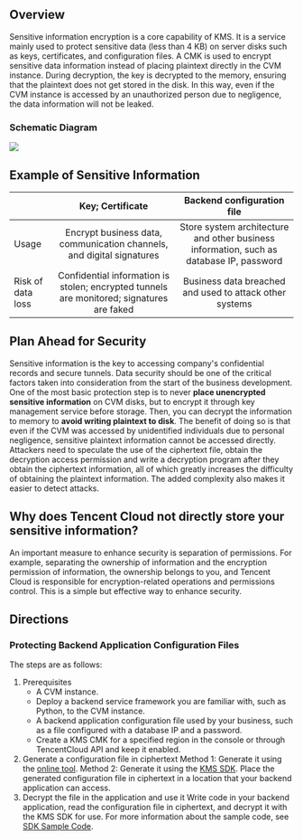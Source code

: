 ## Overview
Sensitive information encryption is a core capability of KMS. It is a service mainly used to protect sensitive data (less than 4 KB) on server disks such as keys, certificates, and configuration files.
A CMK is used to encrypt sensitive data information instead of placing plaintext directly in the CVM instance. During decryption, the key is decrypted to the memory, ensuring that the plaintext does not get stored in the disk. In this way, even if the CVM instance is accessed by an unauthorized person due to negligence, the data information will not be leaked.

### Schematic Diagram
![](https://main.qcloudimg.com/raw/f52c0a8bc2398d310c7641f809450b9f.png)


## Example of Sensitive Information

| | Key; Certificate | Backend configuration file |
|-|:-:|:-:|
| Usage | Encrypt business data, communication channels, and digital signatures | Store system architecture and other business information, such as database IP, password |
| Risk of data loss | Confidential information is stolen; encrypted tunnels are monitored; signatures are faked | Business data breached and used to attack other systems | 

## Plan Ahead for Security
Sensitive information is the key to accessing company's confidential records and secure tunnels. Data security should be one of the critical factors taken into consideration from the start of the business development. One of the most basic protection step is to never **place unencrypted sensitive information** on CVM disks, but to encrypt it through key management service before storage. Then, you can decrypt the information to memory to **avoid writing plaintext to disk**.
The benefit of doing so is that even if the CVM was accessed by unidentified individuals due to personal negligence, sensitive plaintext information cannot be accessed directly. Attackers need to speculate the use of the ciphertext file, obtain the decryption access permission and write a decryption program after they obtain the ciphertext information, all of which greatly increases the difficulty of obtaining the plaintext information. The added complexity also makes it easier to detect attacks. 

## Why does Tencent Cloud not directly store your sensitive information?
An important measure to enhance security is separation of permissions. For example, separating the ownership of information and the encryption permission of information, the ownership belongs to you, and Tencent Cloud is responsible for encryption-related operations and permissions control. This is a simple but effective way to enhance security.

## Directions
### Protecting Backend Application Configuration Files

The steps are as follows:
1. Prerequisites
	- A CVM instance.
	- Deploy a backend service framework you are familiar with, such as Python, to the CVM instance.
	- A backend application configuration file used by your business, such as a file configured with a database IP and a password.
	- Create a KMS CMK for a specified region in the console or through TencentCloud API and keep it enabled.
2. Generate a configuration file in ciphertext
	Method 1: Generate it using the [online tool](https://cloud.tencent.com/document/product/573/8877).
	Method 2: Generate it using the [KMS SDK](https://cloud.tencent.com/document/product/573/8902).
	Place the generated configuration file in ciphertext in a location that your backend application can access.
3. Decrypt the file in the application and use it
Write code in your backend application, read the configuration file in ciphertext, and decrypt it with the KMS SDK for use. For more information about the sample code, see [SDK Sample Code](/document/product/573/8909).
